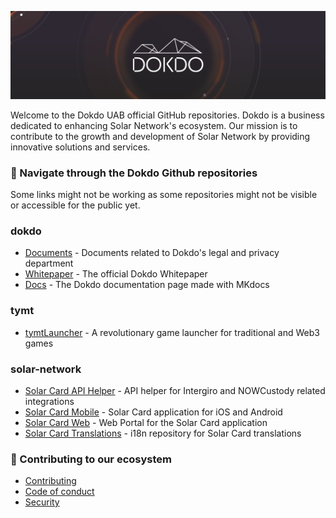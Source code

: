 
<p align="center">
	<img src="./banner.png" />
</p>

Welcome to the Dokdo UAB official GitHub repositories.
Dokdo is a business dedicated to enhancing Solar Network's ecosystem.
Our mission is to contribute to the growth and development of Solar Network by providing innovative solutions and services.

### 🔎 Navigate through the Dokdo Github repositories
Some links might not be working as some repositories might not be visible or accessible for the public yet.

### dokdo

- [Documents](https://github.com/dokdo-sh/documents) - Documents related to Dokdo's legal and privacy department
- [Whitepaper](https://github.com/dokdo-sh/whitepaper) - The official Dokdo Whitepaper
- [Docs](https://github.com/dokdo-sh/docs) - The Dokdo documentation page made with MKdocs

### tymt
- [tymtLauncher](https://github.com/dokdo-sh/tymtLauncher) - A revolutionary game launcher for traditional and Web3 games

### solar-network
- [Solar Card API Helper](https://github.com/dokdo-sh/solar-card-api-helper) - API helper for Intergiro and NOWCustody related integrations
- [Solar Card Mobile](https://github.com/dokdo-sh/solar-card-mobile) - Solar Card application for iOS and Android
- [Solar Card Web](https://github.com/dokdo-sh/solar-cards-web) - Web Portal for the Solar Card application
- [Solar Card Translations](https://github.com/dokdo-sh/solar-card-translations) - i18n repository for Solar Card translations

### 🔧 Contributing to our ecosystem

- [Contributing](./CONTRIBUTING.md)
- [Code of conduct](./CODE_OF_CONDUCT.md)
- [Security](./SECURITY.md)


